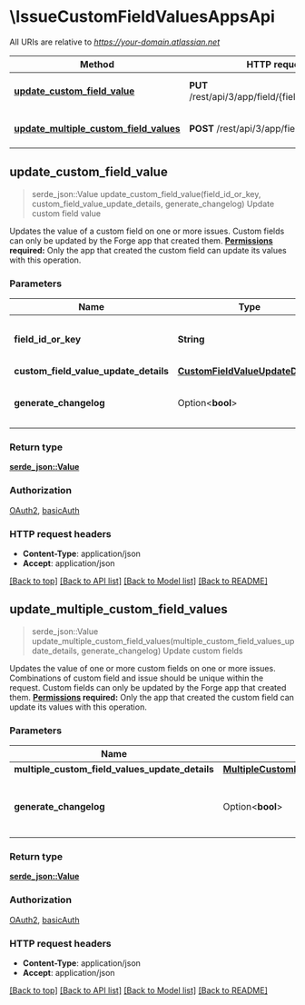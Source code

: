 # \IssueCustomFieldValuesAppsApi

All URIs are relative to *https://your-domain.atlassian.net*

Method | HTTP request | Description
------------- | ------------- | -------------
[**update_custom_field_value**](IssueCustomFieldValuesAppsApi.md#update_custom_field_value) | **PUT** /rest/api/3/app/field/{fieldIdOrKey}/value | Update custom field value
[**update_multiple_custom_field_values**](IssueCustomFieldValuesAppsApi.md#update_multiple_custom_field_values) | **POST** /rest/api/3/app/field/value | Update custom fields



## update_custom_field_value

> serde_json::Value update_custom_field_value(field_id_or_key, custom_field_value_update_details, generate_changelog)
Update custom field value

Updates the value of a custom field on one or more issues. Custom fields can only be updated by the Forge app that created them.  **[Permissions](#permissions) required:** Only the app that created the custom field can update its values with this operation.

### Parameters


Name | Type | Description  | Required | Notes
------------- | ------------- | ------------- | ------------- | -------------
**field_id_or_key** | **String** | The ID or key of the custom field. For example, `customfield_10010`. | [required] |
**custom_field_value_update_details** | [**CustomFieldValueUpdateDetails**](CustomFieldValueUpdateDetails.md) |  | [required] |
**generate_changelog** | Option<**bool**> | Whether to generate a changelog for this update. |  |[default to true]

### Return type

[**serde_json::Value**](serde_json::Value.md)

### Authorization

[OAuth2](../README.md#OAuth2), [basicAuth](../README.md#basicAuth)

### HTTP request headers

- **Content-Type**: application/json
- **Accept**: application/json

[[Back to top]](#) [[Back to API list]](../README.md#documentation-for-api-endpoints) [[Back to Model list]](../README.md#documentation-for-models) [[Back to README]](../README.md)


## update_multiple_custom_field_values

> serde_json::Value update_multiple_custom_field_values(multiple_custom_field_values_update_details, generate_changelog)
Update custom fields

Updates the value of one or more custom fields on one or more issues. Combinations of custom field and issue should be unique within the request. Custom fields can only be updated by the Forge app that created them.  **[Permissions](#permissions) required:** Only the app that created the custom field can update its values with this operation.

### Parameters


Name | Type | Description  | Required | Notes
------------- | ------------- | ------------- | ------------- | -------------
**multiple_custom_field_values_update_details** | [**MultipleCustomFieldValuesUpdateDetails**](MultipleCustomFieldValuesUpdateDetails.md) |  | [required] |
**generate_changelog** | Option<**bool**> | Whether to generate a changelog for this update. |  |[default to true]

### Return type

[**serde_json::Value**](serde_json::Value.md)

### Authorization

[OAuth2](../README.md#OAuth2), [basicAuth](../README.md#basicAuth)

### HTTP request headers

- **Content-Type**: application/json
- **Accept**: application/json

[[Back to top]](#) [[Back to API list]](../README.md#documentation-for-api-endpoints) [[Back to Model list]](../README.md#documentation-for-models) [[Back to README]](../README.md)

